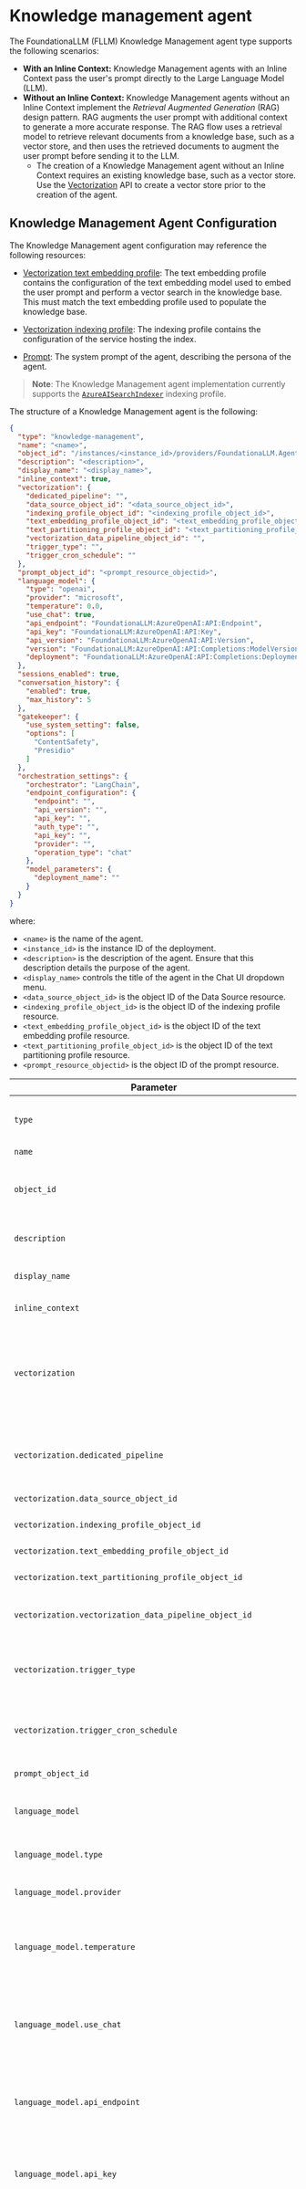 # Knowledge management agent

The FoundationaLLM (FLLM) Knowledge Management agent type supports the following scenarios:
- **With an Inline Context:** Knowledge Management agents with an Inline Context pass the user's prompt directly to the Large Language Model (LLM).
- **Without an Inline Context:** Knowledge Management agents without an Inline Context implement the *Retrieval Augmented Generation* (RAG) design pattern. RAG augments the user prompt with additional context to generate a more accurate response. The RAG flow uses a retrieval model to retrieve relevant documents from a knowledge base, such as a vector store, and then uses the retrieved documents to augment the user prompt before sending it to the LLM.
  - The creation of a Knowledge Management agent without an Inline Context requires an existing knowledge base, such as a vector store. Use the [Vectorization](../vectorization/index.md) API to create a vector store prior to the creation of the agent.

## Knowledge Management Agent Configuration

The Knowledge Management agent configuration may reference the following resources:

- [Vectorization text embedding profile](../vectorization/vectorization-profiles.md#text-embedding-profiles): The text embedding profile contains the configuration of the text embedding model used to embed the user prompt and perform a vector search in the knowledge base. This must match the text embedding profile used to populate the knowledge base.

- [Vectorization indexing profile](../vectorization/vectorization-profiles.md#indexing-profiles): The indexing profile contains the configuration of the service hosting the index.

- [Prompt](prompt-resource.md): The system prompt of the agent, describing the persona of the agent.

>**Note**: The Knowledge Management agent implementation currently supports the [`AzureAISearchIndexer`](../vectorization/vectorization-profiles.html#azureaisearchindexer) indexing profile.

The structure of a Knowledge Management agent is the following:

```json
{
  "type": "knowledge-management",
  "name": "<name>",
  "object_id": "/instances/<instance_id>/providers/FoundationaLLM.Agent/agents/<name>",
  "description": "<description>",
  "display_name": "<display_name>",
  "inline_context": true,
  "vectorization": {
    "dedicated_pipeline": "",
    "data_source_object_id": "<data_source_object_id>",
    "indexing_profile_object_id": "<indexing_profile_object_id>",
    "text_embedding_profile_object_id": "<text_embedding_profile_object_id>",
    "text_partitioning_profile_object_id": "<text_partitioning_profile_object_id>",
    "vectorization_data_pipeline_object_id": "",
    "trigger_type": "",
    "trigger_cron_schedule": ""
  },
  "prompt_object_id": "<prompt_resource_objectid>",
  "language_model": {
    "type": "openai",
    "provider": "microsoft",
    "temperature": 0.0,
    "use_chat": true,
    "api_endpoint": "FoundationaLLM:AzureOpenAI:API:Endpoint",
    "api_key": "FoundationaLLM:AzureOpenAI:API:Key",
    "api_version": "FoundationaLLM:AzureOpenAI:API:Version",
    "version": "FoundationaLLM:AzureOpenAI:API:Completions:ModelVersion",
    "deployment": "FoundationaLLM:AzureOpenAI:API:Completions:DeploymentName"
  },
  "sessions_enabled": true,
  "conversation_history": {
    "enabled": true,
    "max_history": 5
  },
  "gatekeeper": {
    "use_system_setting": false,
    "options": [
      "ContentSafety",
      "Presidio"
    ]
  },
  "orchestration_settings": {
    "orchestrator": "LangChain",
    "endpoint_configuration": {
      "endpoint": "",
      "api_version": "",
      "api_key": "",
      "auth_type": "",
      "api_key": "",
      "provider": "",
      "operation_type": "chat"
    },
    "model_parameters": {
      "deployment_name": ""
    }
  }
}
```

where:

- `<name>` is the name of the agent.
- `<instance_id>` is the instance ID of the deployment.
- `<description>` is the description of the agent. Ensure that this description details the purpose of the agent.
- `<display_name>` controls the title of the agent in the Chat UI dropdown menu.
- `<data_source_object_id>` is the object ID of the Data Source resource.
- `<indexing_profile_object_id>` is the object ID of the indexing profile resource.
- `<text_embedding_profile_object_id>` is the object ID of the text embedding profile resource.
- `<text_partitioning_profile_object_id>` is the object ID of the text partitioning profile resource.
- `<prompt_resource_objectid>` is the object ID of the prompt resource.

| Parameter | Description |
| --- | --- |
| `type` | The type of the agent - will always be `knowledge-management`. **`type` must be the first key in the request body.** |
| `name` | The name of the agent. |
| `object_id` | The object ID of the agent. Remove this element when creating an agent as this is generated by the Management API. |
| `description` | The description of the agent, ensure this description details the purpose of the agent. |
| `display_name` | The title of the agent in the Chat UI dropdown menu. This field is optional. |
| `inline_context` | Whether or not the agent has an Inline Context. |
| `vectorization` | The `vectorization` object is only required for Knowledge Management agents without an Inline Context (`inline_context` is `false`). If the `vectorization` object is included, the `indexing_profile_object_id` and `text_embedding_profile_object_id` keys are required. |
| `vectorization.dedicated_pipeline` | A boolean indicating whether or not the agent has a dedicated Vectorization pipeline (implemented in an upcoming release). |
| `vectorization.data_source_object_id` | The object ID of the Data Source resource. |
| `vectorization.indexing_profile_object_id` | The object ID of the indexing profile resource. |
| `vectorization.text_embedding_profile_object_id` | The object ID of the text embedding profile resource. |
| `vectorization.text_partitioning_profile_object_id` | The object ID of the text partitioning profile resource. |
| `vectorization.vectorization_data_pipeline_object_id` | The resource ID of the agent's Vectorization pipeline (implemented in an upcoming release). |
| `vectorization.trigger_type` | The trigger type of the agent's Vectorization pipeline (implemented in an upcoming release). Permissible values are `Manual`, `Schedule`, and `Event`. |
| `vectorization.trigger_cron_schedule` | The schedule of the trigger in Cron format (implemented in an upcoming release). This property is valid only when `trigger_type` is `Schedule`. |
| `prompt_object_id` | The object ID of the prompt resource. |
| `language_model` | The language model configuration. **The `language_model` object has been deprecated as of release 0.6.0.** |
| `language_model.type` | The type of the language model. Currently supporting OpenAI based langauge models. |
| `language_model.provider` | The provider of the language model. Currently supporting `microsoft` or `openai`.  |
| `language_model.temperature` | The temperature value for the language model. A value between 0 and 1. Values closer to 0 return more factual information whereas values closer to 1 yield more creative responses. |
| `language_model.use_chat` | Determines the type of language model to use, as an example, when using Microsoft's Azure OpenAI, specifying `use_chat` equal to true will use the AzureChatOpenAI model vs. the AzureOpenAI model in LangChain.|
| `language_model.api_endpoint` | The configuration setting key that houses the API endpoint of the language model. The example above uses default FLLM values. Ensure this value is populated in application configuration. |
| `language_model.api_key` | The configuration setting key that houses a reference to a key vault value containing the API key for the language model service. Ensure these values are populated in key vault and app configuration. |
| `language_model.api_version` | The configuration setting key that houses the API version of the language model. The example above uses default FLLM values. Ensure this value is populated in application configuration. |
| `language_model.version` | The configuration setting key that houses the version of the language model deployment. The example above uses default FLLM values. Ensure this value is populated in application configuration. |
| `language_model.deployment` | The configuration setting key that houses the name given to the deployed language model. The example above uses default FLLM values. Ensure this value is populated in application configuration. |
| `sessions_enabled` | A boolean value that indicates whether the agent is session-less (false) or supports sessions(true). |
| `conversation_history` | The conversation history configuration. |
| `conversation_history.enabled` | Indicates if conversation history is retained for subsequent agent interactions(true). |
| `conversation_history.max_history` | indicates the number of messages to be retained. |
| `gatekeeper` | The gatekeeper configuration. |
| `gatekeeper.use_system_setting` | Indicates if the system settings are used for the gatekeeper. |
| `gatekeeper.options` | Contains the list of gatekeeper options. The sample provided overrides the system setting for gatekeeper and enables Azure Content Safety and MS Presidio in the messaging pipeline. |
| `orchestration_settings` | The settings for the agent orchestrator. |
| `orchestration_settings.orchestrator` | FoundationaLLM currently supports `LangChain` and `SemanticKernel` for both types of Knowledge Management agents; however, Knowledge Management agents with an Inline Context can also use the `AzureOpenAIDirect` and `AzureAIDirect` orchestrators. |
| `orchestration_settings.endpoint_configuration` | The endpoint configuration of the hosted LLM. FoundationaLLM currently supports Azure OpenAI and OpenAI. |
| `orchestration_settings.endpoint_configuration.endpoint` | The endpoint URL of the hosted LLM. |
| `orchestration_settings.endpoint_configuration.api_version` | The API version of the hosted LLM. For Azure OpenAI, this value should be set to the [latest GA version.](https://learn.microsoft.com/en-us/azure/ai-services/openai/api-version-deprecation#latest-ga-api-release) |
| `orchestration_settings.endpoint_configuration.auth_type` | The authentication method of the hosted LLM. This value can either be `token` or `key`. For Azure OpenAI deployments, this value should be `token`, which configures the orchestrator to use Managed Identities for authentication. `key`-based authentication uses API keys. |
| `orchestration_settings.endpoint_configuration.api_key` | The name of the Azure App Configuration key storing the LLM endpoint API key. This parameter is required if `auth_type` is set to `key`. |
| `orchestration_settings.endpoint_configuration.provider` | The provider of the hosted LLM. FoundationaLLM currently supports `microsoft` (Azure OpenAI) or `openai`. |
| `orchestration_settings.endpoint_configuration.operation_type` | This field is set to `chat` by default and can be omitted. |
| `orchestration_settings.model_parameters` | Endpoint-specific model parameters. This field must be non-null if the `provider` is `microsoft`. |
| `orchestration_settings.model_parameters.deployment_name` | This field should be set to the name of the Azure OpenAI model deployment if the `provider` is `microsoft`. |

## Managing Knowledge Management Agents

This section describes how to manage knowledge management agents using the Management API. `{{baseUrl}}` is the base URL of the Management API. `{{instanceId}}` is the unique identifier of the FLLM instance.

### Retrieve

```http
HTTP GET {{baseUrl}}/instances/{{instanceId}}/providers/FoundationaLLM.Agent/agents
```

### Create or update

```http
HTTP POST {{baseUrl}}/instances/{{instanceId}}/providers/FoundationaLLM.Agent/agents/<name>
Content-Type: application/json

BODY
<agent_configuration>
```

where `<agent_configuration>` is the JSON agent configuration structure described above.

### Delete

```http
HTTP DELETE {{baseUrl}}/instances/{{instanceId}}/providers/FoundationaLLM.Agent/agents/<name>
```

> [!NOTE]
> FLLM currently implements logical deletes for Knowledge Management agents. This means that users cannot create a Knowledge Management agent with the same name as a deleted Knowledge Management agent. Support for purging Knowledge Management agents will be added in a future release.

## Validating a Knowledge Management Agent

Once configured, the knowledge management agent can be validated using an API call to the [Core API](../exposed-apis/core-api.md) or via the [User Portal](../quickstart.md).

> [!NOTE]
> It can take up to 5 minutes for a new Knowledge Management agent to appear in the User Portal or be accessible for requests from the Core API.

## Overriding agent parameters

The agent parameters can be overridden at the time of the API call. Refer to the [Core API](../exposed-apis/core-api.md) documentation for more information.
